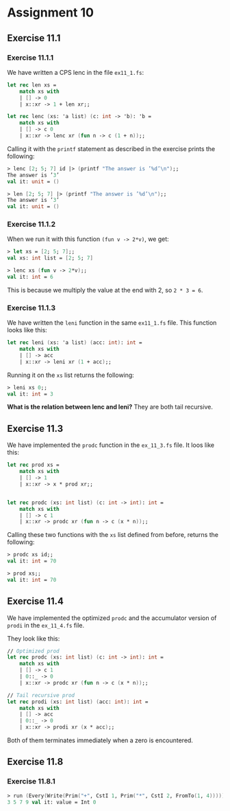# Assignment 10

## Exercise 11.1

### Exercise 11.1.1

We have written a CPS lenc in the file `ex11_1.fs`:

```fsharp
let rec len xs =
    match xs with
    | [] -> 0
    | x::xr -> 1 + len xr;;

let rec lenc (xs: 'a list) (c: int -> 'b): 'b =
    match xs with
    | [] -> c 0
    | x::xr -> lenc xr (fun n -> c (1 + n));;
```

Calling it with the `printf` statement as described in the exercise prints the following:

```fsharp
> lenc [2; 5; 7] id |> (printf "The answer is ’%d’\n");;
The answer is ’3’
val it: unit = ()

> len [2; 5; 7] |> (printf "The answer is ’%d’\n");;
The answer is ’3’
val it: unit = ()
```

### Exercise 11.1.2

When we run it with this function `(fun v -> 2*v)`, we get:

```fsharp
> let xs = [2; 5; 7];;
val xs: int list = [2; 5; 7]

> lenc xs (fun v -> 2*v);;
val it: int = 6
```

This is because we multiply the value at the end with 2, so `2 * 3 = 6`.

### Exercise 11.1.3

We have written the `leni` function in the same `ex11_1.fs` file. This function looks like this:

```fsharp
let rec leni (xs: 'a list) (acc: int): int =
    match xs with
    | [] -> acc
    | x::xr -> leni xr (1 + acc);;
```

Running it on the `xs` list returns the following:

```fsharp
> leni xs 0;;
val it: int = 3
```

**What is the relation between lenc and leni?**
They are both tail recursive.

## Exercise 11.3

We have implemented the `prodc` function in the `ex_11_3.fs` file. It loos like this:

```fsharp
let rec prod xs =
    match xs with
    | [] -> 1
    | x::xr -> x * prod xr;;


let rec prodc (xs: int list) (c: int -> int): int =
    match xs with
    | [] -> c 1
    | x::xr -> prodc xr (fun n -> c (x * n));;
```

Calling these two functions with the `xs` list defined from before, returns the following:

```fsharp
> prodc xs id;;
val it: int = 70

> prod xs;;
val it: int = 70
```

## Exercise 11.4

We have implemented the optimized `prodc` and the accumulator version of `prodi` in the `ex_11_4.fs` file.

They look like this:

```fsharp
// Optimized prod
let rec prodc (xs: int list) (c: int -> int): int =
    match xs with
    | [] -> c 1
    | 0::_ -> 0 
    | x::xr -> prodc xr (fun n -> c (x * n));;

// Tail recursive prod
let rec prodi (xs: int list) (acc: int): int =
    match xs with
    | [] -> acc
    | 0::_ -> 0
    | x::xr -> prodi xr (x * acc);;
```

Both of them terminates immediately when a zero is encountered.

## Exercise 11.8

### Exercise 11.8.1


```fsharp
> run (Every(Write(Prim("+", CstI 1, Prim("*", CstI 2, FromTo(1, 4))))));;
3 5 7 9 val it: value = Int 0
```


